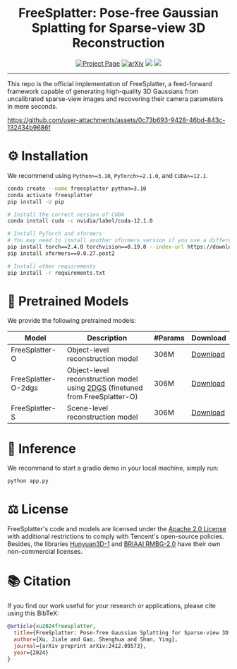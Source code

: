 <div align="center">
  
# FreeSplatter: Pose-free Gaussian Splatting for Sparse-view 3D Reconstruction

<a href='https://bluestyle97.github.io/projects/freesplatter/'><img src='https://img.shields.io/badge/Project_Page-Website-red?logo=googlechrome&logoColor=white' alt='Project Page'></a>
<a href="https://arxiv.org/abs/2412.09573"><img src='https://img.shields.io/badge/arXiv-Paper-green?logo=arxiv&logoColor=white' alt='arXiv'></a>
<a href="https://huggingface.co/TencentARC/FreeSplatter"><img src="https://img.shields.io/badge/%F0%9F%A4%97%20Model_Card-Huggingface-orange"></a> 
<a href="https://huggingface.co/spaces/TencentARC/FreeSplatter"><img src="https://img.shields.io/badge/%F0%9F%A4%97%20Gradio%20Demo-Huggingface-orange"></a> <br>

</div>

---

This repo is the official implementation of FreeSplatter, a feed-forward framework capable of generating high-quality 3D Gaussians from uncalibrated sparse-view images and recovering their camera parameters in mere seconds.


https://github.com/user-attachments/assets/0c73b693-9428-46bd-843c-132434b9686f

# ⚙️ Installation

We recommend using `Python>=3.10`, `PyTorch>=2.1.0`, and `CUDA>=12.1`.
```bash
conda create --name freesplatter python=3.10
conda activate freesplatter
pip install -U pip

# Install the correct version of CUDA
conda install cuda -c nvidia/label/cuda-12.1.0

# Install PyTorch and xformers
# You may need to install another xformers version if you use a different PyTorch version
pip install torch==2.4.0 torchvision==0.19.0 --index-url https://download.pytorch.org/whl/cu121
pip install xformers==0.0.27.post2

# Install other requirements
pip install -r requirements.txt
```

# 🤖 Pretrained Models

We provide the following pretrained models:

| Model | Description | #Params | Download |
| --- | --- | --- | --- |
| FreeSplatter-O | Object-level reconstruction model | 306M | [Download](https://huggingface.co/TencentARC/FreeSplatter/blob/main/freesplatter-object.safetensors) |
| FreeSplatter-O-2dgs | Object-level reconstruction model using [2DGS](https://surfsplatting.github.io/) (finetuned from FreeSplatter-O) | 306M | [Download](https://huggingface.co/TencentARC/FreeSplatter/blob/main/freesplatter-object-2dgs.safetensors) |
| FreeSplatter-S | Scene-level reconstruction model | 306M | [Download](https://huggingface.co/TencentARC/FreeSplatter/blob/main/freesplatter-scene.safetensors) |

# 💫 Inference

We recommand to start a gradio demo in your local machine, simply run:
```bash
python app.py
```

# ⚖️ License

FreeSplatter's code and models are licensed under the [Apache 2.0 License](LICENSE.txt) with additional restrictions to comply with Tencent's open-source policies. Besides, the libraries [Hunyuan3D-1](https://github.com/Tencent/Hunyuan3D-1) and [BRIAAI RMBG-2.0](https://huggingface.co/briaai/RMBG-2.0) have their own non-commercial licenses.

# :books: Citation

If you find our work useful for your research or applications, please cite using this BibTeX:

```BibTeX
@article{xu2024freesplatter,
  title={FreeSplatter: Pose-free Gaussian Splatting for Sparse-view 3D Reconstruction},
  author={Xu, Jiale and Gao, Shenghua and Shan, Ying},
  journal={arXiv preprint arXiv:2412.09573},
  year={2024}
}
```